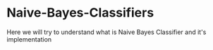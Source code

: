 # Naive-Bayes-Classifiers
Here we will try to understand what is Naive Bayes Classifier and it's implementation
